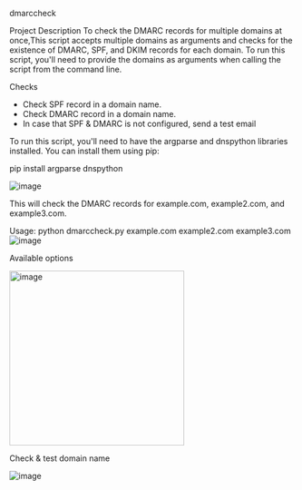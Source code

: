 dmarccheck

Project Description
To check the DMARC records for multiple domains at once,This script accepts multiple domains as arguments and checks for the existence of DMARC, SPF, and DKIM records for each domain. To run this script, you'll need to provide the domains as arguments when calling the script from the command line.

Checks
- Check SPF record in a domain name.
- Check DMARC record in a domain name.
- In case that SPF & DMARC is not configured, send a test email

To run this script, you'll need to have the argparse and dnspython libraries installed. You can install them using pip:

pip install argparse dnspython

![image](https://github.com/iamsurve/dmarcheck/assets/75905952/b041ce93-a032-4d85-a36f-e1690942c749)

This will check the DMARC records for example.com, example2.com, and example3.com.

Usage:
python dmarccheck.py example.com example2.com example3.com
![image](https://github.com/iamsurve/dmarcheck/assets/75905952/01de9392-fa05-40ea-8249-3aac13ff7e44)

Available options

<img width="308" alt="image" src="https://github.com/iamsurve/dmarccheck/assets/75905952/7d1516a5-40cd-4200-b9d2-86be3c0c8a60">

Check & test domain name

![image](https://github.com/iamsurve/dmarccheck/assets/75905952/53d1e2c2-8248-4c84-8207-abf4609b52a7)





